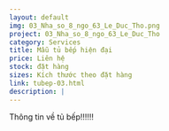 ```yaml
---
layout: default
img: 03_Nha_so_8_ngo_63_Le_Duc_Tho.png
project: 03_Nha_so_8_ngo_63_Le_Duc_Tho
category: Services
title: Mẫu tủ bếp hiện đại
price: Liên hệ
stock: đặt hàng
sizes: Kích thước theo đặt hàng
link: tubep-03.html
description: |
---
```

Thông tin về tủ bếp!!!!!!